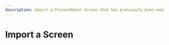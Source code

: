 ```yaml
---
description: Import a ProcessMaker Screen that has previously been exported.
---
```


# Import a Screen

